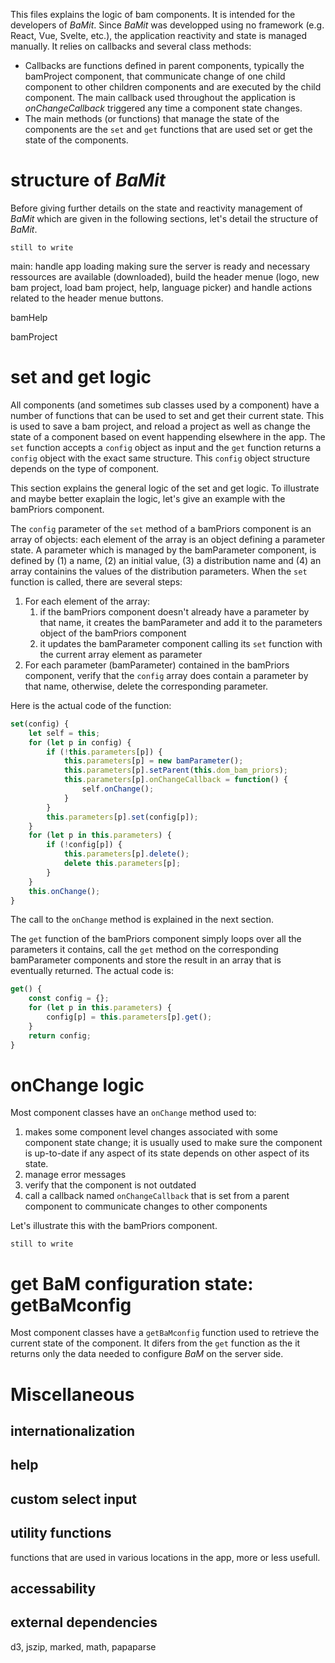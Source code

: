 This files explains the logic of bam components.
It is intended for the developers of *BaMit*.
Since *BaMit* was developped using no framework (e.g. React, Vue, Svelte, etc.), the application reactivity and state is managed manually.
It relies on callbacks and several class methods:
* Callbacks are functions defined in parent components, typically the bamProject component, that communicate change of one child component to other children components and are executed by the child component. The main callback used throughout the application is *onChangeCallback* triggered any time a component state changes.
* The main methods (or functions) that manage the state of the components are the `set` and `get` functions that are used set or get the state of the components.

# structure of *BaMit*

Before giving further details on the state and reactivity management of *BaMit* which are given in the following sections, let's detail the structure of *BaMit*.

``` still to write ```

main: handle app loading making sure the server is ready and necessary ressources are available (downloaded), build the header menue (logo, new bam project, load bam project, help, language picker) and handle actions related to the header menue buttons.

bamHelp

bamProject




# set and get logic

All components (and sometimes sub classes used by a component) have a number of functions that can be used to set and get their current state.
This is used to save a bam project, and reload a project as well as change the state of a component based on event happending elsewhere in the app.
The `set` function accepts a `config` object as input and the `get` function returns a `config` object with the exact same structure.
This `config` object structure depends on the type of component.

This section explains the general logic of the set and get logic.
To illustrate and maybe better exaplain the logic, let's give an example with the bamPriors component.

The  `config` parameter of the `set` method of a bamPriors component is an array of objects: each element of the array is an object defining a parameter state.
A parameter which is managed by the bamParameter component, is defined by (1) a name, (2) an initial value, (3) a distribution name and (4) an array containins the values of the distribution parameters.
When the `set` function is called, there are several steps: 
1. For each element of the array:
    1. if the bamPriors component doesn't already have a parameter by that name, it creates the bamParameter and add it to the parameters object of the bamPriors component
    2. it updates the bamParameter component calling its `set` function with the current array element as parameter
2. For each parameter (bamParameter) contained in the bamPriors component, verify that the `config` array does contain a parameter by that name, otherwise, delete the corresponding parameter.

Here is the actual code of the function:
```js
set(config) {
    let self = this;
    for (let p in config) {
        if (!this.parameters[p]) {
            this.parameters[p] = new bamParameter(); 
            this.parameters[p].setParent(this.dom_bam_priors);
            this.parameters[p].onChangeCallback = function() {
                self.onChange();
            }
        }
        this.parameters[p].set(config[p]);
    }
    for (let p in this.parameters) {
        if (!config[p]) {
            this.parameters[p].delete();
            delete this.parameters[p];
        }
    }
    this.onChange();
}
```
The call to the `onChange` method is explained in the next section.

The `get` function of the bamPriors component simply loops over all the parameters it contains, call the `get` method on the corresponding bamParameter components and store the result in an array that is eventually returned. The actual code is:
```js
get() {
    const config = {};
    for (let p in this.parameters) {
        config[p] = this.parameters[p].get();
    }
    return config;
}
```

# onChange logic

Most component classes have an ``onChange`` method used to:
1. makes some component level changes associated with some component state change; it is usually used to make sure the component is up-to-date if any aspect of its state depends on other aspect of its state.
2. manage error messages
3. verify that the component is not outdated
4. call a callback named `onChangeCallback` that is set from a parent component to communicate changes to other components

Let's illustrate this with the bamPriors component.

``` still to write ```

# get BaM configuration state: getBaMconfig

Most component classes have a `getBaMconfig` function used to retrieve the current state of the component.
It difers from the `get` function as the it returns only the data needed to configure *BaM* on the server side.

# Miscellaneous

## internationalization

## help

## custom select input

## utility functions

functions that are used in various locations in the app, more or less usefull.

## accessability

## external dependencies

d3, jszip, marked, math, papaparse